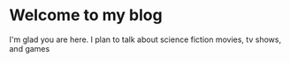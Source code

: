 # Welcome to my blog

I'm glad you are here. I plan to talk about science fiction movies, tv shows, and games
